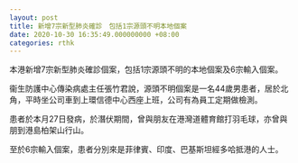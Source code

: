 ```yaml
---
layout: post
title: 新增7宗新型肺炎確診　包括1宗源頭不明本地個案
date: 2020-10-30 16:35:49.000000000 +08:00
categories: rthk
---
```


本港新增7宗新型肺炎確診個案，包括1宗源頭不明的本地個案及6宗輸入個案。

衞生防護中心傳染病處主任張竹君說，源頭不明個案是一名44歲男患者，居於北角，平時坐公司車到上環信德中心西座上班，公司有為員工定期做檢測。

患者於本月27日發病，於潛伏期間，曾與朋友在港灣道體育館打羽毛球，亦曾與朋到港島柏架山行山。

至於6宗輸入個案，患者分別來是菲律賓、印度、巴基斯坦經多哈抵港的人士。

